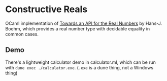 # Constructive Reals

OCaml implementation of [Towards an API for the Real Numbers](https://dl.acm.org/doi/pdf/10.1145/3385412.3386037) by Hans-J. Boehm, which provides a real number type with decidable equality in common cases.

## Demo

There's a lightweight calculator demo in calculator.ml, which can be run with `dune exec ./calculator.exe`. (`.exe` is a dune thing, not a Windows thing)